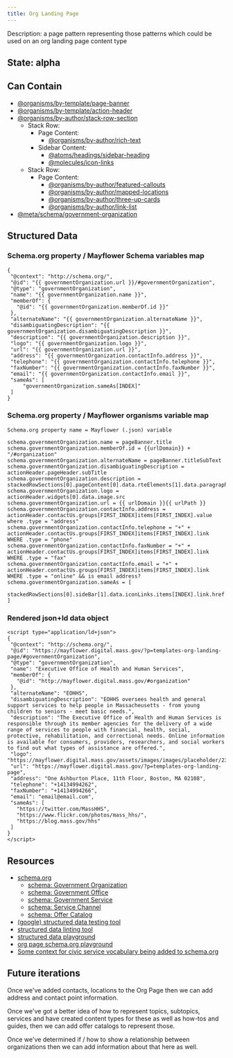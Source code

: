 ```yaml
---
title: Org Landing Page
---
```

Description: a page pattern representing those patterns which could be used on an org landing page content type

## State: alpha

## Can Contain
- [@organisms/by-template/page-banner](/?p=organisms-page-banner)
- [@organisms/by-template/action-header](/?p=organisms-action-header)
- [@organisms/by-author/stack-row-section](/?p=organisms-stack-row-section)
    - Stack Row:
         - Page Content: 
           - [@organisms/by-author/rich-text](/?p=organisms-rich-text)
         - Sidebar Content:
           - [@atoms/headings/sidebar-heading](/?p=atoms-sidebar-heading)
           - [@molecules/icon-links](/?p=molecules-icon-links)
    - Stack Row:
         - Page Content: 
            - [@organisms/by-author/featured-callouts](/?p=organisms-featured-callouts)
           - [@organisms/by-author/mapped-locations](/?p=organisms-mapped-locations)
           - [@organisms/by-author/three-up-cards](/?p=organisms-three-up-cards)
           - [@organisms/by-author/link-list](/?p=organisms-link-list)
- [@meta/schema/government-organization](/?p=meta-government-organization)
 
## Structured Data

### Schema.org property / Mayflower Schema variables map
~~~
{
 "@context": "http://schema.org/",
 "@id": "{{ governmentOrganization.url }}/#governmentOrganization",
 "@type": "governmentOrganization",
 "name": "{{ governmentOrganization.name }}",
 "memberOf": {
   "@id": "{{ governmentOrganization.memberOf.id }}"
 },
 "alternateName": "{{ governmentOrganization.alternateName }}",
 "disambiguatingDescription": "{{ governmentOrganization.disambiguatingDescription }}",
 "description": "{{ governmentOrganization.description }}",
 "logo": "{{ governmentOrganization.logo }}",
 "url": "{{ governmentOrganization.url }}",
 "address": "{{ governmentOrganization.contactInfo.address }}",
 "telephone": "{{ governmentOrganization.contactInfo.telephone }}",
 "faxNumber": "{{ governmentOrganization.contactInfo.faxNumber }}",
 "email": "{{ governmentOrganization.contactInfo.email }}",
 "sameAs": [
     "governmentOrganization.sameAs[INDEX]"
 ]
}
~~~
 
### Schema.org property / Mayflower organisms variable map
~~~
Schema.org property name = Mayflower (.json) variable

schema.governmentOrganization.name = pageBanner.title
schema.governmentOrganization.memberOf.id = {{urlDomain}} + "/#organization"
schema.governmentOrganization.alternateName = pageBanner.titleSubText
schema.governmentOrganization.disambiguatingDescription = actionHeader.pageHeader.subTitle
schema.governmentOrganization.description = stackedRowSections[0].pageContent[0].data.rteElements[1].data.paragraph.text
schema.governmentOrganization.logo = actionHeader.widgets[0].data.image.src
schema.governmentOrganization.url = {{ urlDomain }}{{ urlPath }}
schema.governmentOrganization.contactInfo.address = actionHeader.contactUs.groups[FIRST_INDEX]items[FIRST_INDEX].value where .type = "address"
schema.governmentOrganization.contactInfo.telephone = "+" + actionHeader.contactUs.groups[FIRST_INDEX]items[FIRST_INDEX].link WHERE .type = "phone"
schema.governmentOrganization.contactInfo.faxNumber = "+" + actionHeader.contactUs.groups[FIRST_INDEX]items[FIRST_INDEX].link WHERE .type = "fax"
schema.governmentOrganization.contactInfo.email = "+" + actionHeader.contactUs.groups[FIRST_INDEX]items[FIRST_INDEX].link WHERE .type = "online" && is email address?
schema.governmentOrganization.sameAs = [
 stackedRowSections[0].sideBar[1].data.iconLinks.items[INDEX].link.href
]     
~~~

### Rendered json+ld data object
~~~
<script type="application/ld+json">
{
 "@context": "http://schema.org/",
 "@id": "https://mayflower.digital.mass.gov/?p=templates-org-landing-page/#governmentOrganization",
 "@type": "governmentOrganization",
 "name": "Executive Office of Health and Human Services",
 "memberOf": {
   "@id": "http://mayflower.digital.mass.gov/#organization"
 },
 "alternateName": "EOHHS",
 "disambiguatingDescription": "EOHHS oversees health and general support services to help people in Massacheusetts - from young children to seniors - meet basic needs.",
 "description": "The Executive Office of Health and Human Services is responsible through its member agencies for the delivery of a wide range of services to people with financial, health, social, protective, rehabilitation, and correctional needs. Online information is available for consumers, providers, researchers, and social workers to find out what types of assistance are offered.",
 "logo": "https://mayflower.digital.mass.gov/assets/images/images/placeholder/230x130.png",
 "url": "https://mayflower.digital.mass.gov/?p=templates-org-landing-page",
 "address": "One Ashburton Place, 11th Floor, Boston, MA 02108",
 "telephone": "+14134994262",
 "faxNumber": "+14134994266",
 "email": "email@email.com",
 "sameAs": [
   "https://twitter.com/MassHHS",
   "https://www.flickr.com/photos/mass_hhs/",
   "https://blog.mass.gov/hhs"
 ]
}
</script>
~~~

## Resources
- [schema.org](https://schema.org/)
    - [schema: Government Organization](https://schema.org/GovernmentOrganization)  
    - [schema: Government Office](https://schema.org/GovernmentOffice)  
    - [schema: Government Service](https://schema.org/GovernmentService)  
    - [schema: Service Channel](https://schema.org/ServiceChannel)
    - [schema: Offer Catalog](https://schema.org/OfferCatalog)
- [(google) structured data testing tool](https://search.google.com/structured-data/testing-tool)
- [structured data linting tool](http://linter.structured-data.org/)
- [structured data playground](http://json-ld.org/playground/index.html)
- [org page schema.org playground](http://tinyurl.com/gn72pa4)
- [Some context for civic service vocabulary being added to schema.org](https://www.w3.org/wiki/images/0/03/Services_for_schema.org_%28DRAFT_2013-06-27%29.pdf)

## Future iterations
Once we've added contacts, locations to the Org Page then we can add address and contact point information.

Once we've got a better idea of how to represent topics, subtopics, services and have created content types for these as well as how-tos and guides, then we can add offer catalogs to represent those.

Once we've determined if / how to show a relationship between organizations then we can add information about that here as well.
 